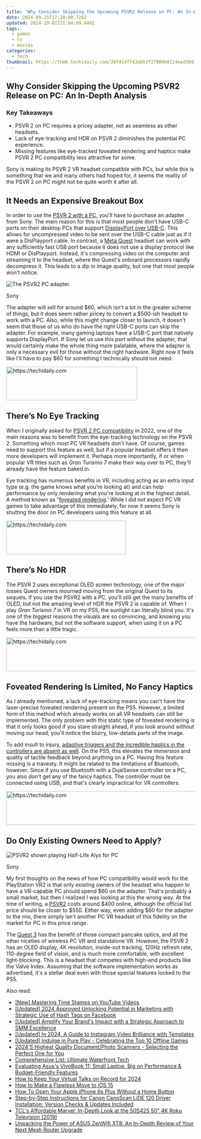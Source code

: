 ```yaml
---
title: "Why Consider Skipping the Upcoming PSVR2 Release on PC: An In-Depth Analysis"
date: 2024-09-25T17:29:00.726Z
updated: 2024-10-01T21:04:09.849Z
tags:
  - games
  - tv
  - movies
categories:
  - tech
thumbnail: https://thmb.techidaily.com/287414ff43ab53f27880b8114eed3693184381a70cdfc416ba85990af80f04e8.jpg
---
```


## Why Consider Skipping the Upcoming PSVR2 Release on PC: An In-Depth Analysis

### Key Takeaways

* PSVR 2 on PC requires a pricey adapter, not as seamless as other headsets.
* Lack of eye-tracking and HDR on PSVR 2 diminishes the potential PC experience.
* Missing features like eye-tracked foveated rendering and haptics make PSVR 2 PC compatibility less attractive for some.

 Sony is making its PSVR 2 VR headset compatible with PCs, but while this is something that we and many others had hoped for, it seems the reality of the PSVR 2 on PC might not be quite worth it after all.

##  It Needs an Expensive Breakout Box

 In order to use the [PSVR 2 with a PC](https://howto.techidaily.com/full-solutions-to-fix-error-code-920-in-google-play-on-infinix-note-30-pro-drfone-by-drfone-fix-android-problems-fix-android-problems/), you'll have to purchase an adapter from Sony. The main reason for this is that most people don't have USB-C ports on their desktop PCs that support [DisplayPort over USB-C](https://www.displayport.org/displayport-over-usb-c/). This allows for uncompressed video to be sent over the USB-C cable just as if it were a DisPlayport cable. In contrast, a [Meta Quest](https://vp-tips.techidaily.com/updated-in-2024-top-oculus-vr-ultimate-player-reviews/) headset can work with any sufficiently fast USB port because it does not use a display protocol like HDMI or DisPlayport. Instead, it's compressing video on the computer and streaming it to the headset, where the Quest's onboard processors rapidly decompress it. This leads to a dip in image quality, but one that most people won't notice.

![The PSVR2 PC adapter.](https://static1.howtogeekimages.com/wordpress/wp-content/uploads/2024/06/cfa8b40a906572604df269e3048d488f01a1d56c.jpg) 

Sony

 The adapter will sell for around $60, which isn't a lot in the greater scheme of things, but it does seem rather pricey to convert a $500-ish headset to work with a PC. Also, while this might change closer to launch, it doesn't seem that those of us who do have the right USB-C ports can skip the adapter. For example, many gaming laptops have a USB-C port that natively supports DisplayPort. If Sony let us use this port without the adapter, that would certainly make the whole thing more palatable, where the adapter is only a necessary evil for those without the right hardware. Right now it feels like I'll have to pay $60 for something I technically should not need.

<!-- affiliate ads begin -->
<a href="https://unicoeye.pxf.io/c/5597632/2148771/18498" target="_top" id="2148771">
  <img src="//a.impactradius-go.com/display-ad/18498-2148771" border="0" alt="https://techidaily.com" width="350" height="90"/>
</a>
<img height="0" width="0" src="https://unicoeye.pxf.io/i/5597632/2148771/18498" style="position:absolute;visibility:hidden;" border="0" />
<!-- affiliate ads end -->

##  There’s No Eye Tracking

 When I originally asked for [PSVR 2 PC compatibility](https://android-unlock.techidaily.com/how-to-reset-a-vivo-t2-5g-phone-that-is-locked-by-drfone-android/) in 2022, one of the main reasons was to benefit from the eye-tracking technology on the PSVR 2\. Something which most PC VR headsets don't have. Of course, games need to support this feature as well, but if a popular headset offers it then more developers will implement it. Perhaps more importantly, if or when popular VR titles such as _Gran Turismo 7_ make their way over to PC, they'll already have the feature baked in.

 Eye tracking has numerous benefits in VR, including acting as an extra input type (e.g. the game knows what you're looking at) and can help performance by only rendering what you're looking at in the highest detail. A method known as "[foveated rendering](https://some-knowledge.techidaily.com/gopro-hero5-black-vs-hero5-session-for-2024/).' While I did not expect PC VR games to take advantage of this immediately, for now it seems Sony is shutting the door on PC developers using this feature at all.

<!-- affiliate ads begin -->
<a href="https://bluettius.sjv.io/c/5597632/2139121/17108" target="_top" id="2139121">
  <img src="//a.impactradius-go.com/display-ad/17108-2139121" border="0" alt="https://techidaily.com" width="320" height="90"/>
</a>
<img height="0" width="0" src="https://bluettius.sjv.io/i/5597632/2139121/17108" style="position:absolute;visibility:hidden;" border="0" />
<!-- affiliate ads end -->

##  There’s No HDR

 The PSVR 2 uses exceptional OLED screen technology, one of the major losses Quest owners mourned moving from the original Quest to its sequels. If you use the PSVR2 with a PC, you'll still get the many benefits of OLED, but not the amazing level of HDR the PSVR 2 is capable of. When I play _Gran Turismo 7_ in VR on my PS5, the sunlight can literally blind you. It's one of the biggest reasons the visuals are so convincing, and knowing you have the hardware, but not the software support, when using it on a PC feels more than a little tragic.

<!-- affiliate ads begin -->
<a href="https://aligracehair.sjv.io/c/5597632/2027167/19272" target="_top" id="2027167">
  <img src="//a.impactradius-go.com/display-ad/19272-2027167" border="0" alt="https://techidaily.com" width="728" height="90"/>
</a>
<img height="0" width="0" src="https://aligracehair.sjv.io/i/5597632/2027167/19272" style="position:absolute;visibility:hidden;" border="0" />
<!-- affiliate ads end -->

##  Foveated Rendering Is Limited, No Fancy Haptics

 As I already mentioned, a lack of eye-tracking means you can't have the laser-precise foveated rendering present on the PS5\. However, a limited form of this method which already works on all VR headsets can still be implemented. The only problem with this static type of foveated rendering is that it only looks good if you stare straight ahead, if you look around without moving our head, you'll notice the blurry, low-details parts of the image.

 To add insult to injury, [adaptive triggers and the incredible haptics in the controllers are absent as well](https://blog.playstation.com/2024/06/03/playstation-vr2-players-can-access-games-on-pc-with-adapter-starting-on-august-7/). On the PS5, this elevates the immersion and quality of tactile feedback beyond anything on a PC. Having this feature missing is a travesty. It might be related to the limitations of Bluetooth, however. Since if you use Bluetooth with a DualSense controller on a PC, you also don't get any of the fancy haptics. The controller must be connected using USB, and that's clearly impractical for VR controllers.

<!-- affiliate ads begin -->
<a href="https://aligracehair.sjv.io/c/5597632/1880976/19272" target="_top" id="1880976">
  <img src="//a.impactradius-go.com/display-ad/19272-1880976" border="0" alt="https://techidaily.com" width="728" height="90"/>
</a>
<img height="0" width="0" src="https://aligracehair.sjv.io/i/5597632/1880976/19272" style="position:absolute;visibility:hidden;" border="0" />
<!-- affiliate ads end -->

##  Do Only Existing Owners Need to Apply?

![PSVR2 shown playing Half-Life Alyx for PC](https://static1.howtogeekimages.com/wordpress/wp-content/uploads/2024/06/psvr2-shown-playing-half-life-alyx-for-pc.jpg) 

Sony

 My first thoughts on the news of how PC compatibility would work for the PlayStation VR2 is that only existing owners of the headset who happen to have a VR-capable PC should spend $60 on the adapter. That's probably a small market, but then I realized I was looking at this the wrong way. At the time of writing, a [PSVR2](https://www.amazon.com/PlayStation-VR2-PSVR2-5/dp/B0C1QJ6VHY/?tag=hotoge-20&ascsubtag=UUhtgUeUpU2003517&asc%5Frefurl=https%3A%2F%2Fwww.howtogeek.com%2Fthe-psvr2-is-coming-to-pcs-but-heres-why-you-might-want-to-skip-it%2F&asc%5Fcampaign=Short-Term) costs around $400 online, although the official list price should be closer to $550\. Either way, even adding $60 for the adapter to the mix, there simply isn't another PC VR headset of this fidelity on the market for PC in this price range.

 The [Quest 3](https://article-helps.techidaily.com/new-securing-the-title-top-5-hmds-for-drone-pilots-for-2024/) has the benefit of those compact pancake optics, and all the other niceties of wireless PC VR and standalone VR. However, the PSVR 2 has an OLED display, 4K resolution, inside-out tracking, 120Hz refresh rate, 110-degree field of vision, and is much more comfortable, with excellent light-blocking. This is a headset that competes with high-end products like the Valve Index. Assuming that the software implementation works as advertised, it's a stellar deal even with those special features locked to the PS5.

<ins class="adsbygoogle"
     style="display:block"
     data-ad-format="autorelaxed"
     data-ad-client="ca-pub-7571918770474297"
     data-ad-slot="1223367746"></ins>

<ins class="adsbygoogle"
     style="display:block"
     data-ad-client="ca-pub-7571918770474297"
     data-ad-slot="8358498916"
     data-ad-format="auto"
     data-full-width-responsive="true"></ins>

<span class="atpl-alsoreadstyle">Also read:</span>
<div><ul>
<li><a href="https://extra-approaches.techidaily.com/new-mastering-time-stamps-on-youtube-videos/"><u>[New] Mastering Time Stamps on YouTube Videos</u></a></li>
<li><a href="https://facebook-video-files.techidaily.com/updated-2024-approved-unlocking-potential-in-marketing-with-strategic-use-of-hash-tags-on-facebook/"><u>[Updated] 2024 Approved Unlocking Potential in Marketing with Strategic Use of Hash Tags on Facebook</u></a></li>
<li><a href="https://extra-lessons.techidaily.com/updated-amplify-your-brands-impact-with-a-strategic-approach-to-smm-excellence/"><u>[Updated] Amplify Your Brand's Impact with a Strategic Approach to SMM Excellence</u></a></li>
<li><a href="https://instagram-video-recordings.techidaily.com/updated-in-2024-a-guide-to-instagram-video-brilliance-with-templates/"><u>[Updated] In 2024, A Guide to Instagram Video Brilliance with Templates</u></a></li>
<li><a href="https://video-capture.techidaily.com/updated-indulge-in-pure-play-celebrating-the-top-10-offline-games/"><u>[Updated] Indulge in Pure Play - Celebrating the Top 10 Offline Games</u></a></li>
<li><a href="https://buynow-tips.techidaily.com/2024s-highest-quality-documentphoto-scanners-selecting-the-perfect-one-for-you/"><u>2024'S Highest Quality Document/Photo Scanners - Selecting the Perfect One for You</u></a></li>
<li><a href="https://buynow-tips.techidaily.com/comprehensive-list-ultimate-waterfront-tech/"><u>Comprehensive List: Ultimate Waterfront Tech</u></a></li>
<li><a href="https://buynow-tips.techidaily.com/evaluating-asuss-vivobook-11-small-laptop-big-on-performance-and-budget-friendly-features/"><u>Evaluating Asus's VivoBook 11: Small Laptop, Big on Performance & Budget-Friendly Features</u></a></li>
<li><a href="https://video-capture.techidaily.com/how-to-keep-your-virtual-talks-on-record-for-2024/"><u>How to Keep Your Virtual Talks on Record for 2024</u></a></li>
<li><a href="https://buynow-tips.techidaily.com/how-to-make-a-flawless-move-to-ios-15/"><u>How to Make a Flawless Move to iOS 15</u></a></li>
<li><a href="https://ios-unlock.techidaily.com/how-to-open-your-apple-iphone-6s-plus-without-a-home-button-by-drfone-ios/"><u>How To Open Your Apple iPhone 6s Plus Without a Home Button</u></a></li>
<li><a href="https://win-dash.techidaily.com/step-by-step-instructions-for-canon-canoscan-lide-120-driver-installation-version-checks-and-updates-included/"><u>Step-by-Step Instructions for Canon CanoScan LiDE 120 Driver Installation: Version Checks & Updates Included</u></a></li>
<li><a href="https://buynow-tips.techidaily.com/tcls-affordable-marvel-in-depth-look-at-the-50s425-50-4k-roku-television-2019/"><u>TCL's Affordable Marvel: In-Depth Look at the 50S425 50” 4K Roku Television (2019)</u></a></li>
<li><a href="https://buynow-tips.techidaily.com/unpacking-the-power-of-asus-zenwifi-xt8-an-in-depth-review-of-your-next-mesh-router-upgrade/"><u>Unpacking the Power of ASUS ZenWifi XT8: An In-Depth Review of Your Next Mesh Router Upgrade</u></a></li>
</ul></div>

